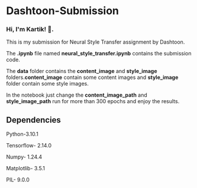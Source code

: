 # Dashtoon-Submission

### Hi, I'm Kartik! 👋. 
This is my submission for Neural Style Transfer assignment by Dashtoon.

The **.ipynb** file named **neural_style_transfer.ipynb** contains the submission code.

The **data** folder contains the **content_image** and **style_image** folders.**content_image** contain some content images and **style_image** folder contain some style images. 

In the notebook just change the **content_image_path** and **style_image_path** run for more than 300 epochs and enjoy the results.

## Dependencies
Python-3.10.1

Tensorflow- 2.14.0

Numpy- 1.24.4

Matplotlib- 3.5.1

PIL- 9.0.0

